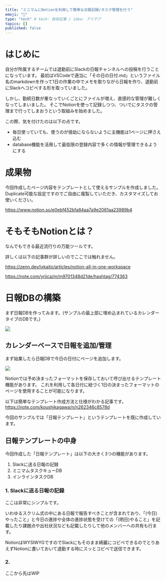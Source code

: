 ```yaml
---
title: "ミニマムにNotionを利用して簡単な日報記録/タスク管理を行う"
emoji: "💨"
type: "tech" # tech: 技術記事 / idea: アイデア
topics: []
published: false
---
```


# はじめに

自分が所属するチームでは退勤前にSlackの日報チャンネルへの投稿を行うことになっています。
最初はVSCodeで適当に「その日の日付.md」というファイル名のmarkdownを作って1日の作業の中でメモを取りながら日報を作り、退勤前にSlackへコピペする形を取っていました。

しかし、勤続日数が重なっていくごとにファイルが増え、直感的な管理が難しくなってしまいました。
そこでNotionを使って記録しつつ、ついでにタスクの管理まで行ってしまおうという取組みを始めました。

この際、気を付けたのは以下の点です。

- 毎日使っていても、使うのが億劫にならないように主機能は1ページに押さえ込む
- database機能を活用して最低限の登録内容で多くの情報が管理できるようにする

# 成果物

今回作成したページ内容をテンプレートとして使えるサンプルを作成しました。
Duplicate可能な設定ですのでご自由に複製していただき、カスタマイズしてお使いください。

https://www.notion.so/e0ebf452bfa84aa7a9e2061aa23989b4

# そもそもNotionとは？

なんでもできる最近流行りの万能ツールです。

詳しくは以下の記事群が詳しいのでここでは触れません。

https://zenn.dev/ixkaito/articles/notion-all-in-one-workspace

https://note.com/yriica/m/m9701348d21de/hashtag/774363

# 日報DBの構築

まず日報DBを作ってみます。(サンプルの最上部に埋め込まれているカレンダータイプのDBです。)

![](https://storage.googleapis.com/zenn-user-upload/8tonqua57if3q4exjlekje5hhs6w)

## カレンダーベースで日報を追加/管理

まず始業したら日報DBで今日の日付にページを追加します。

![](https://storage.googleapis.com/zenn-user-upload/8212sgxla5sqpp76p33syt9pj4lr)

Notionでは予め決まったフォーマットを保存しておいて呼び出せるテンプレート機能があります。
これを利用して各日付に紐づく1日の決まったフォーマットのページを使用することが可能になります。

以下は簡単なテンプレート作成方法と仕様がわかる記事です。
https://note.com/koushikagawa/n/n262346c8578d

今回のサンプルでは「日報テンプレート」というテンプレートを既に作成しています。

## 日報テンプレートの中身

今回作成した「日報テンプレート」は以下の大きく3つの機能があります。

1. Slackに送る日報の記録
2. ミニマムタスクキューDB
3. インラインタスクDB

### 1. Slackに送る日報の記録

ここは非常にシンプルです。

いわゆるスクリム式の中にある日報で報告すべきことが含まれており、「(今日)やったこと」と今日の進捗や全体の進捗状態を受けての「(明日)やること」を記載したり課題点や出社状況なども記載したりして他のメンバーへの共有も行ます。

NotionはWYSIWYGですのでSlackにもそのまま綺麗にコピペできるのでとりあえずNotionに書いておいて退勤する時にスッとコピペで送信できます。

### 2. 

ここから先はWIP